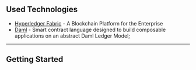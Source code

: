 ## Used Technologies

* [Hyperledger Fabric](https://hyperledger-fabric.readthedocs.io/en/latest/index.html) - A Blockchain Platform for the Enterprise
* [Daml](https://docs.daml.com/index.html) - Smart contract language designed to build composable applications on an abstract Daml Ledger Model;


---

## Getting Started
